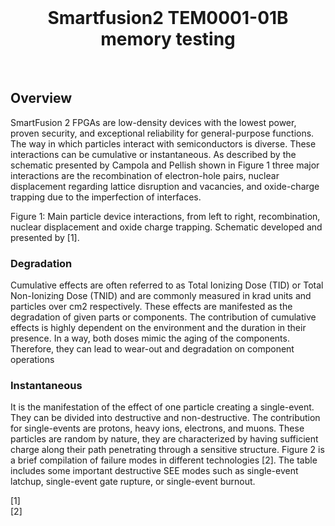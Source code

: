 <br>
<h1 align="center">
  Smartfusion2 TEM0001-01B memory testing
</h1>
<br>

## Overview

SmartFusion 2 FPGAs are low-density devices with the lowest power, proven security, and exceptional reliability for general-purpose functions. The way in which particles interact with semiconductors is diverse. These interactions can be cumulative or instantaneous. As described by the schematic presented by Campola and Pellish shown in Figure 1 three major interactions are the recombination of electron-hole pairs, nuclear displacement regarding lattice disruption and vacancies, and oxide-charge trapping due to the imperfection of interfaces.


Figure 1: Main particle device interactions, from left to right, recombination, nuclear displacement
and oxide charge trapping. Schematic developed and presented by [1].

### Degradation
Cumulative effects are often referred to as Total Ionizing Dose (TID) or Total Non-Ionizing Dose
(TNID) and are commonly measured in krad units and particles over cm2 respectively. These effects
are manifested as the degradation of given parts or components. The contribution of cumulative
effects is highly dependent on the environment and the duration in their presence. In a way, both
doses mimic the aging of the components. Therefore, they can lead to wear-out and degradation on
component operations

### Instantaneous

It is the manifestation of the effect of one particle creating a single-event. They can be divided into
destructive and non-destructive. The contribution for single-events are protons, heavy ions, electrons,
and muons. These particles are random by nature, they are characterized by having sufficient charge
along their path penetrating through a sensitive structure. Figure 2 is a brief compilation of failure
modes in different technologies [2]. The table includes some important destructive SEE modes such
as single-event latchup, single-event gate rupture, or single-event burnout.



[1]  
[2]
